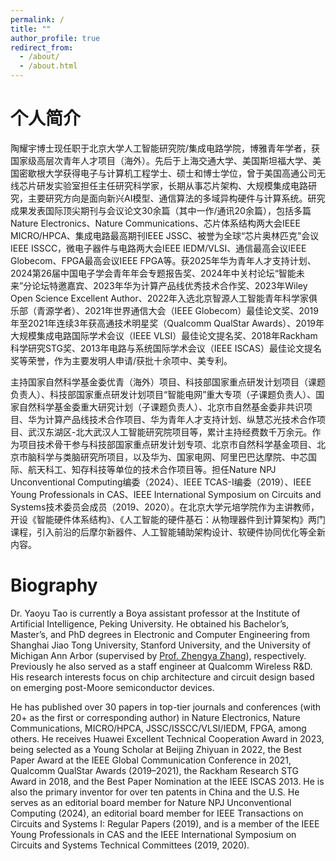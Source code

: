 ```yaml
---
permalink: /
title: ""
author_profile: true
redirect_from: 
  - /about/
  - /about.html
---
```


个人简介
======
陶耀宇博士现任职于北京大学人工智能研究院/集成电路学院，博雅青年学者，获国家级高层次青年人才项目（海外）。先后于上海交通大学、美国斯坦福大学、美国密歇根大学获得电子与计算机工程学士、硕士和博士学位，曾于美国高通公司无线芯片研发实验室担任主任研究科学家，长期从事芯片架构、大规模集成电路研究，主要研究方向是面向新兴AI模型、通信算法的多域异构硬件与计算系统。研究成果发表国际顶尖期刊与会议论文30余篇（其中一作/通讯20余篇），包括多篇Nature Electronics、Nature Communications、芯片体系结构两大会IEEE MICRO/HPCA、集成电路最高期刊IEEE JSSC、被誉为全球“芯片奥林匹克”会议IEEE ISSCC，微电子器件与电路两大会IEEE IEDM/VLSI、通信最高会议IEEE Globecom、FPGA最高会议IEEE FPGA等。获2025年华为青年人才支持计划、2024第26届中国电子学会青年年会专题报告奖、2024年中关村论坛“智能未来”分论坛特邀嘉宾、2023年华为计算产品线优秀技术合作奖、2023年Wiley Open Science Excellent Author、2022年入选北京智源人工智能青年科学家俱乐部（青源学者）、2021年世界通信大会（IEEE Globecom）最佳论文奖、2019年至2021年连续3年获高通技术明星奖（Qualcomm QualStar Awards）、2019年大规模集成电路国际学术会议（IEEE VLSI）最佳论文提名奖、2018年Rackham科学研究STG奖、2013年电路与系统国际学术会议（IEEE ISCAS）最佳论文提名奖等荣誉，作为主要发明人申请/获批十余项中、美专利。

主持国家自然科学基金委优青（海外）项目、科技部国家重点研发计划项目（课题负责人）、科技部国家重点研发计划项目“智能电网”重大专项（子课题负责人）、国家自然科学基金委重大研究计划（子课题负责人）、北京市自然基金委非共识项目、华为计算产品线技术合作项目、华为青年人才支持计划、纵慧芯光技术合作项目、武汉东湖区-北大武汉人工智能研究院项目等，累计主持经费数千万余元。作为项目技术骨干参与科技部国家重点研发计划专项、北京市自然科学基金项目、北京市脑科学与类脑研究所项目，以及华为、国家电网、阿里巴巴达摩院、中芯国际、航天科工、知存科技等单位的技术合作项目等。担任Nature NPJ Unconventional Computing编委（2024）、IEEE TCAS-I编委（2019）、IEEE Young Professionals in CAS、IEEE International Symposium on Circuits and Systems技术委员会成员（2019、2020）。在北京大学元培学院作为主讲教师，开设《智能硬件体系结构》、《人工智能的硬件基石：从物理器件到计算架构》两门课程，引入前沿的后摩尔新器件、人工智能辅助架构设计、软硬件协同优化等全新内容。


Biography
======
Dr. Yaoyu Tao is currently a Boya assistant professor at the Institute of Artificial Intelligence, Peking University. He obtained his Bachelor’s, Master’s, and PhD degrees in Electronic and Computer Engineering from Shanghai Jiao Tong University, Stanford University, and the University of Michigan Ann Arbor (supervised by <a href="https://zhang.engin.umich.edu/">Prof. Zhengya Zhang</a>), respectively. Previously he also served as a staff engineer at Qualcomm Wireless R&D. His research interests focus on chip architecture and circuit design based on emerging post-Moore semiconductor devices. 

He has published over 30 papers in top-tier journals and conferences (with 20+ as the first or corresponding author) in Nature Electronics, Nature Communications, MICRO/HPCA, JSSC/ISSCC/VLSI/IEDM, FPGA, among others. He receives Huawei Excellent Technical Cooperation Award in 2023, being selected as a Young Scholar at Beijing Zhiyuan in 2022, the Best Paper Award at the IEEE Global Communication Conference in 2021, Qualcomm QualStar Awards (2019–2021), the Rackham Research STG Award in 2018, and the Best Paper Nomination at the IEEE ISCAS 2013. He is also the primary inventor for over ten patents in China and the U.S. He serves as an editorial board member for Nature NPJ Unconventional Computing (2024), an editorial board member for IEEE Transactions on Circuits and Systems I: Regular Papers (2019), and is a member of the IEEE Young Professionals in CAS and the IEEE International Symposium on Circuits and Systems Technical Committees (2019, 2020).
